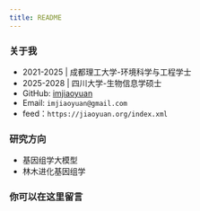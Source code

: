 ```yaml
---
title: README
---
```


### 关于我
- 2021-2025 | 成都理工大学-环境科学与工程学士
- 2025-2028 | 四川大学-生物信息学硕士
- GitHub: [imjiaoyuan](https://github.com/imjiaoyuan)
- Email: `imjiaoyuan@gmail.com`
- feed：`https://jiaoyuan.org/index.xml`

### 研究方向
- 基因组学大模型
- 林木进化基因组学

### 你可以在这里留言

<script src="https://giscus.app/client.js"
        data-repo="imjiaoyuan/imjiaoyuan.github.io"
        data-repo-id="R_kgDONrKDQg"
        data-category="Announcements"
        data-category-id="DIC_kwDONrKDQs4CmDl9"
        data-mapping="specific"
        data-term="README"
        data-strict="0"
        data-reactions-enabled="0"
        data-emit-metadata="0"
        data-input-position="bottom"
        data-theme="light"
        data-lang="en"
        crossorigin="anonymous"
        async>
</script>